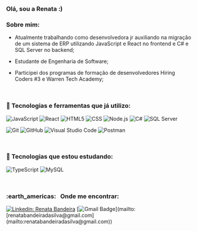 ### Olá, sou a Renata  :)


<h3>Sobre mim: </h3>

- Atualmente trabalhando como desenvolvedora jr auxiliando na migração de um sistema de ERP utilizando JavaScript e React no frontend e C# e SQL Server no backend;
  
- Estudante de Engenharia de Software;

- Participei dos programas de formação de desenvolvedores Hiring Coders #3 e Warren Tech Academy;
<br/>


<h3> 🔭 Tecnologias e ferramentas que já utilizo: </h3>

![JavaScript](https://img.shields.io/badge/-JavaScript-333333?style=flat&logo=javascript)  ![React](https://img.shields.io/badge/-React-333333?style=flat&logo=react)   ![HTML5](https://img.shields.io/badge/-HTML5-333333?style=flat&logo=HTML5)   ![CSS](https://img.shields.io/badge/-CSS-333333?style=flat&logo=CSS3&logoColor=1572B6)   ![Node.js](https://img.shields.io/badge/-Node.js-333333?style=flat&logo=nodedotjs)   ![C#](https://img.shields.io/badge/C%23-239120?style=flat&logo=c-sharp)   ![SQL Server](https://img.shields.io/badge/Microsoft%20SQL%20Server-CC2927?style=flat&logo=microsoft%20sql%20server)

![Git](https://img.shields.io/badge/-Git-333333?style=flat&logo=git)   ![GitHub](https://img.shields.io/badge/-GitHub-333333?style=flat&logo=github)   ![Visual Studio Code](https://img.shields.io/badge/-Visual%20Studio%20Code-333333?style=flat&logo=visual-studio-code&logoColor=007ACC)  ![Postman](https://img.shields.io/badge/-Postman-333333?style=flat&logo=postman) 

<br/>

<h3>🌱 Tecnologias que estou estudando: </h3>

  ![TypeScript](https://img.shields.io/badge/-TypeScript-333333?style=flat&logo=typescript)   ![MySQL](https://img.shields.io/badge/-MySQL-333333?style=flat&logo=mysql)


<br/>

<h3>:earth_americas: &nbsp; Onde me encontrar: </h3>

[![Linkedin: Renata Bandeira](https://img.shields.io/badge/-RenataBandeira-blue?style=flat-square&logo=Linkedin&logoColor=white&link=https://www.linkedin.com/in/renata-bandeira/)](https://www.linkedin.com/in/renata-bandeira/)  [![Gmail Badge](https://img.shields.io/badge/-renatabandeiradasilva@gmail.com-006bed?style=flat-square&logo=Gmail&logoColor=white&link=mailto:[renatabandeiradasilva@gmail.com](mailto:renatabandeiradasilva@gmail.com))](mailto:[renatabandeiradasilva@gmail.com](mailto:renatabandeiradasilva@gmail.com))
